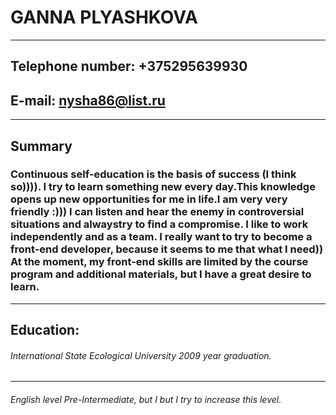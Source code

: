 
# GANNA PLYASHKOVA 
---
## Telephone number: +375295639930 
## E-mail: nysha86@list.ru
---
## Summary
### Continuous self-education is the basis of success (I think so)))). I try to learn something new every day.This knowledge opens up new opportunities for me in life.I am very very friendly :))) I can listen and hear the enemy in controversial situations and alwaystry to find a compromise. I like to work independently and as a team. I really want to try to become a front-end developer, because it seems to me that what I need)) At the moment, my front-end skills are limited by the course program and additional materials, but I have a great desire to learn. 
---
## Education: 
###### International State Ecological University 2009 year graduation. 
---
###### English level Pre-Intermediate, but I but I try to increase this level.